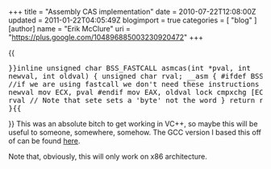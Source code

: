+++
title = "Assembly CAS implementation"
date = 2010-07-22T12:08:00Z
updated = 2011-01-22T04:05:49Z
blogimport = true 
categories = [ "blog" ]
[author]
	name = "Erik McClure"
	uri = "https://plus.google.com/104896885003230920472"
+++

{{<pre cpp>}}inline unsigned char BSS_FASTCALL asmcas(int *pval, int newval, int oldval)
  {
      unsigned char rval;
      __asm {
#ifdef BSS_NO_FASTCALL //if we are using fastcall we don't need these instructions
        mov EDX, newval
        mov ECX, pval
#endif
        mov EAX, oldval
        lock cmpxchg [ECX], EDX
        sete rval // Note that sete sets a 'byte' not the word
      }
      return rval;
  }{{</pre>}}
This was an absolute bitch to get working in VC++, so maybe this will be useful to someone, somewhere, somehow. The GCC version I based this off of can be found [here](http://pages.cs.wisc.edu/~remzi/Classes/537/Fall2005/Projects/P3/cas.c).

Note that, obviously, this will only work on x86 architecture.
